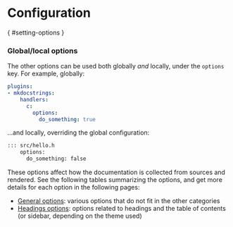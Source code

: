 # Configuration

[](){ #setting-options }
### Global/local options

The other options can be used both globally *and* locally, under the `options` key.
For example, globally:

```yaml title="mkdocs.yml"
plugins:
- mkdocstrings:
    handlers:
      c:
        options:
          do_something: true
```

...and locally, overriding the global configuration:

```md title="docs/some_page.md"
::: src/hello.h
    options:
      do_something: false
```

These options affect how the documentation is collected from sources and rendered.
See the following tables summarizing the options, and get more details for each option
in the following pages:

- [General options](general.md): various options that do not fit in the other categories
- [Headings options](headings.md): options related to headings and the table of contents
    (or sidebar, depending on the theme used)